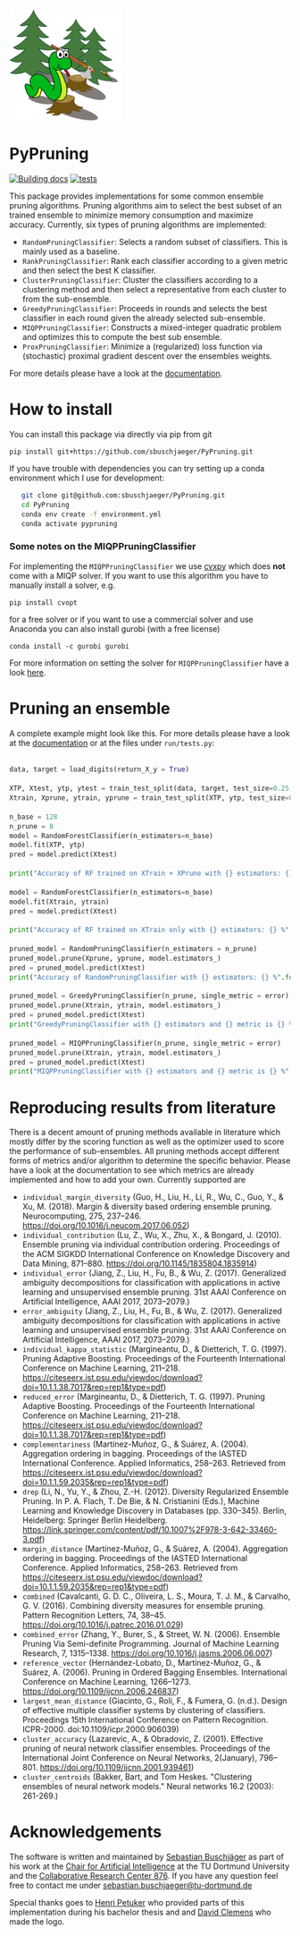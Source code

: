 <img src="docs/pruning-logo.png" width="200" height="200"> <h1>PyPruning</h1>

[![Building docs](https://github.com/sbuschjaeger/PyPruning/actions/workflows/docs.yml/badge.svg)](https://github.com/sbuschjaeger/PyPruning/actions/workflows/docs.yml)
[![tests](https://github.com/sbuschjaeger/PyPruning/actions/workflows/tests.yml/badge.svg)](https://github.com/sbuschjaeger/PyPruning/actions/workflows/tests.yml)

This package provides implementations for some common ensemble pruning algorithms. Pruning algorithms aim to select the best subset of an trained ensemble to minimize memory consumption and maximize accuracy. Currently, six types of pruning algorithms are implemented:

- `RandomPruningClassifier`: Selects a random subset of classifiers. This is mainly used as a baseline.
- `RankPruningClassifier`: Rank each classifier according to a given metric and then select the best K classifier.
- `ClusterPruningClassifier`: Cluster the classifiers according to a clustering method and then select a representative from each cluster to from the sub-ensemble.
- `GreedyPruningClassifier`: Proceeds in rounds and selects the best classifier in each round given the already selected sub-ensemble. 
- `MIQPPruningClassifier`: Constructs a mixed-integer quadratic problem and optimizes this to compute the best sub ensemble. 
- `ProxPruningClassifier`: Minimize a (regularized) loss function via (stochastic) proximal gradient descent over the ensembles weights. 

For more details please have a look at the [documentation](https://sbuschjaeger.github.io/PyPruning/html/index.html). 

# How to install

You can install this package via directly via pip from git 

    pip install git+https://github.com/sbuschjaeger/PyPruning.git


If you have trouble with dependencies you can try setting up a conda environment which I use for development:

```bash
   git clone git@github.com:sbuschjaeger/PyPruning.git
   cd PyPruning
   conda env create -f environment.yml
   conda activate pypruning
```

### Some notes on the MIQPPruningClassifier

For implementing the `MIQPPruningClassifier` we use [cvxpy](https://www.cvxpy.org/) which does **not** come with a MIQP solver. If you want to use this algorithm you have to manually install a solver, e.g.

    pip install cvopt

for a free solver or if you want to use a commercial solver and use Anaconda you can also install gurobi (with a free license)

    conda install -c gurobi gurobi

For more information on setting the solver for `MIQPPruningClassifier` have a look [here](https://www.cvxpy.org/tutorial/advanced/index.html#solve-method-options).

# Pruning an ensemble

A complete example might look like this. For more details please have a look at the [documentation](https://sbuschjaeger.github.io/PyPruning/html/index.html) or at the files under `run/tests.py`:

```Python

data, target = load_digits(return_X_y = True)

XTP, Xtest, ytp, ytest = train_test_split(data, target, test_size=0.25, random_state=42)
Xtrain, Xprune, ytrain, yprune = train_test_split(XTP, ytp, test_size=0.25, random_state=42)

n_base = 128
n_prune = 8
model = RandomForestClassifier(n_estimators=n_base)
model.fit(XTP, ytp)
pred = model.predict(Xtest)

print("Accuracy of RF trained on XTrain + XPrune with {} estimators: {} %".format(n_base, 100.0 * accuracy_score(ytest, pred)))

model = RandomForestClassifier(n_estimators=n_base)
model.fit(Xtrain, ytrain)
pred = model.predict(Xtest)

print("Accuracy of RF trained on XTrain only with {} estimators: {} %".format(n_base, 100.0 * accuracy_score(ytest, pred)))

pruned_model = RandomPruningClassifier(n_estimators = n_prune)
pruned_model.prune(Xprune, yprune, model.estimators_)
pred = pruned_model.predict(Xtest)
print("Accuracy of RandomPruningClassifier with {} estimators: {} %".format(n_prune, 100.0 * accuracy_score(ytest, pred)))

pruned_model = GreedyPruningClassifier(n_prune, single_metric = error)
pruned_model.prune(Xtrain, ytrain, model.estimators_)
pred = pruned_model.predict(Xtest)
print("GreedyPruningClassifier with {} estimators and {} metric is {} %".format(n_prune, m.__name__, 100.0 * accuracy_score(ytest, pred)))

pruned_model = MIQPPruningClassifier(n_prune, single_metric = error)
pruned_model.prune(Xtrain, ytrain, model.estimators_)
pred = pruned_model.predict(Xtest)
print("MIQPPruningClassifier with {} estimators and {} metric is {} %".format(n_prune, m.__name__, 100.0 * accuracy_score(ytest, pred)))
```

# Reproducing results from literature

There is a decent amount of pruning methods available in literature which mostly differ by the scoring function as well as the optimizer used to score the performance of sub-ensembles. All pruning methods accept different forms of metrics and/or algorithm to determine the specific behavior. Please have a look at the documentation to see which metrics are already implemented and how to add your own. Currently supported are

- `individual_margin_diversity` (Guo, H., Liu, H., Li, R., Wu, C., Guo, Y., & Xu, M. (2018). Margin & diversity based ordering ensemble pruning. Neurocomputing, 275, 237–246. https://doi.org/10.1016/j.neucom.2017.06.052)
- `individual_contribution` (Lu, Z., Wu, X., Zhu, X., & Bongard, J. (2010). Ensemble pruning via individual contribution ordering. Proceedings of the ACM SIGKDD International Conference on Knowledge Discovery and Data Mining, 871–880. https://doi.org/10.1145/1835804.1835914)
- `individual_error` (Jiang, Z., Liu, H., Fu, B., & Wu, Z. (2017). Generalized ambiguity decompositions for classification with applications in active learning and unsupervised ensemble pruning. 31st AAAI Conference on Artificial Intelligence, AAAI 2017, 2073–2079.)
- `error_ambiguity` (Jiang, Z., Liu, H., Fu, B., & Wu, Z. (2017). Generalized ambiguity decompositions for classification with applications in active learning and unsupervised ensemble pruning. 31st AAAI Conference on Artificial Intelligence, AAAI 2017, 2073–2079.)
- `individual_kappa_statistic` (Margineantu, D., & Dietterich, T. G. (1997). Pruning Adaptive Boosting. Proceedings of the Fourteenth International Conference on Machine Learning, 211–218. https://citeseerx.ist.psu.edu/viewdoc/download?doi=10.1.1.38.7017&rep=rep1&type=pdf)
- `reduced_error` (Margineantu, D., & Dietterich, T. G. (1997). Pruning Adaptive Boosting. Proceedings of the Fourteenth International Conference on Machine Learning, 211–218. https://citeseerx.ist.psu.edu/viewdoc/download?doi=10.1.1.38.7017&rep=rep1&type=pdf)
- `complementariness` (Martínez-Muñoz, G., & Suárez, A. (2004). Aggregation ordering in bagging. Proceedings of the IASTED International Conference. Applied Informatics, 258–263. Retrieved from https://citeseerx.ist.psu.edu/viewdoc/download?doi=10.1.1.59.2035&rep=rep1&type=pdf)
- `drep` (Li, N., Yu, Y., & Zhou, Z.-H. (2012). Diversity Regularized Ensemble Pruning. In P. A. Flach, T. De Bie, & N. Cristianini (Eds.), Machine Learning and Knowledge Discovery in Databases (pp. 330–345). Berlin, Heidelberg: Springer Berlin Heidelberg. https://link.springer.com/content/pdf/10.1007%2F978-3-642-33460-3.pdf)
- `margin_distance` (Martínez-Muñoz, G., & Suárez, A. (2004). Aggregation ordering in bagging. Proceedings of the IASTED International Conference. Applied Informatics, 258–263. Retrieved from https://citeseerx.ist.psu.edu/viewdoc/download?doi=10.1.1.59.2035&rep=rep1&type=pdf)
- `combined` (Cavalcanti, G. D. C., Oliveira, L. S., Moura, T. J. M., & Carvalho, G. V. (2016). Combining diversity measures for ensemble pruning. Pattern Recognition Letters, 74, 38–45. https://doi.org/10.1016/j.patrec.2016.01.029)
- `combined_error` (Zhang, Y., Burer, S., & Street, W. N. (2006). Ensemble Pruning Via Semi-definite Programming. Journal of Machine Learning Research, 7, 1315–1338. https://doi.org/10.1016/j.jasms.2006.06.007)
- `reference_vector` (Hernández-Lobato, D., Martínez-Muñoz, G., & Suárez, A. (2006). Pruning in Ordered Bagging Ensembles. International Conference on Machine Learning, 1266–1273. https://doi.org/10.1109/ijcnn.2006.246837)
- `largest_mean_distance` (Giacinto, G., Roli, F., & Fumera, G. (n.d.). Design of effective multiple classifier systems by clustering of classifiers. Proceedings 15th International Conference on Pattern Recognition. ICPR-2000. doi:10.1109/icpr.2000.906039)
- `cluster_accuracy` (Lazarevic, A., & Obradovic, Z. (2001). Effective pruning of neural network classifier ensembles. Proceedings of the International Joint Conference on Neural Networks, 2(January), 796–801. https://doi.org/10.1109/ijcnn.2001.939461)
- `cluster_centroids` (Bakker, Bart, and Tom Heskes. "Clustering ensembles of neural network models." Neural networks 16.2 (2003): 261-269.)


# Acknowledgements 

The software is written and maintained by [Sebastian Buschjäger](https://sbuschjaeger.github.io/) as part of his work at the [Chair for Artificial Intelligence](https://www-ai.cs.tu-dortmund.de) at the TU Dortmund University and the [Collaborative Research Center 876](https://sfb876.tu-dortmund.de). If you have any question feel free to contact me under sebastian.buschjaeger@tu-dortmund.de 

Special thanks goes to [Henri Petuker](mailto:henri.petuker@tu-dortmund.de) who provided parts of this implementation during his bachelor thesis and and [David Clemens](mailto:david.clemens@tu-dortmund.de) who made the logo. 
